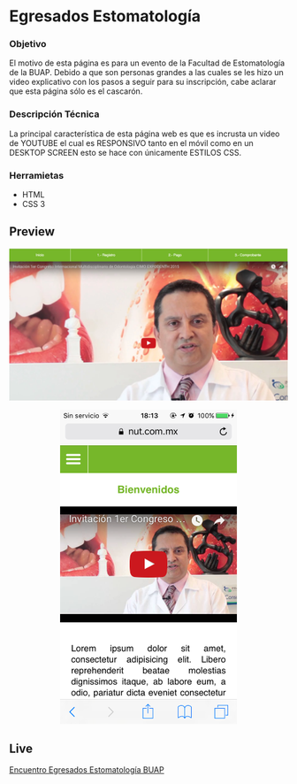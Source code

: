 Egresados Estomatología
===========

### Objetivo
El motivo de esta página es para un evento de la Facultad de Estomatología de la BUAP. Debido a que son personas grandes a las cuales se les hizo un video explicativo con los pasos a seguir para su inscripción, cabe aclarar que esta página sólo es el cascarón.

### Descripción Técnica
La principal característica de esta página web es que es incrusta un video de YOUTUBE el cual es RESPONSIVO tanto en el móvil como en un DESKTOP SCREEN esto se hace con únicamente ESTILOS CSS.

### Herramietas
* HTML
* CSS 3

## Preview

![Desktop](https://raw.githubusercontent.com/ginppian/PaginaEgresados/master/web2.png)
<p align="center">
  <img src="https://github.com/ginppian/PaginaEgresados/blob/master/mov3.PNG" width="320" height="568" />
</p>

## Live
[Encuentro Egresados Estomatología BUAP](https://nut.com.mx/ginppian/estoma/egresados)
